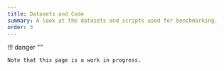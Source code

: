 ```yaml
---
title: Datasets and Code
summary: A look at the datasets and scripts used for benchmarking.
order: 3
---
```


!!! danger ""

    Note that this page is a work in progress.
